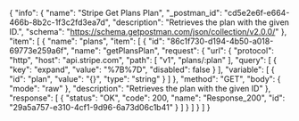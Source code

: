 {
  "info": {
    "name": "Stripe Get Plans Plan",
    "_postman_id": "cd5e2e6f-e664-466b-8b2c-1f3c2fd3ea7d",
    "description": "Retrieves the plan with the given ID.",
    "schema": "https://schema.getpostman.com/json/collection/v2.0.0/"
  },
  "item": [
    {
      "name": "plans",
      "item": [
        {
          "id": "86c1f730-d194-4b50-a018-69773e259a6f",
          "name": "getPlansPlan",
          "request": {
            "url": {
              "protocol": "http",
              "host": "api.stripe.com",
              "path": [
                "v1",
                "plans/:plan"
              ],
              "query": [
                {
                  "key": "expand",
                  "value": "%7B%7D",
                  "disabled": false
                }
              ],
              "variable": [
                {
                  "id": "plan",
                  "value": "{}",
                  "type": "string"
                }
              ]
            },
            "method": "GET",
            "body": {
              "mode": "raw"
            },
            "description": "Retrieves the plan with the given ID"
          },
          "response": [
            {
              "status": "OK",
              "code": 200,
              "name": "Response_200",
              "id": "29a5a757-e310-4cf1-9d96-6a73d06c1b41"
            }
          ]
        }
      ]
    }
  ]
}
